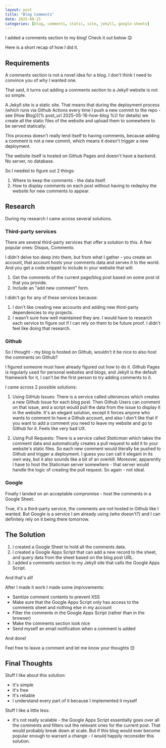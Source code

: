```yaml
---
layout: post
title: "Blog Comments"
date: 2025-08-15
categories: [blog, comments, static, site, jekyll, google-sheets]
---
```


I added a comments section to my blog! Check it out below 😊

Here is a short recap of how I did it.

## Requirements

A comments section is not a novel idea for a blog. I don't think I need to convince you of why I wanted one.

That said, it turns out adding a comments section to a Jekyll website is not so simple.

A Jekyll site is a static site. That means that during the deployment process (which runs via Github Actions
every time I push a new commit to the repo - see [How Blog]({% post_url 2025-05-16-how-blog %}) for details) 
we create all the static files of the website and upload them to somewhere to be served statically.

This process doesn't really lend itself to having comments, because adding a comment is not a new commit,
which means it doesn't trigger a new deployment.

The website itself is hosted on Github Pages and doesn't have a backend. No server, no database.

So I needed to figure out 2 things:

1. Where to keep the comments - the data itself.
2. How to display comments on each post without having to redeploy the website for new comments to appear.

## Research

During my research I came across several solutions.

### Third-party services

There are several third-party services that offer a solution to this. A few popular ones: Disqus, Commento.

I didn't delve too deep into them, but from what I gather - you create an account, that account hosts
your comments data and serves it to the world. And you get a code snippet to include in your website that will:
1. Get the comments of the current page/blog post based on some post id that you provide.
2. Include an "add new comment" form.

I didn't go for any of these services because:
1. I don't like creating new accounts and adding new third-party dependencies to my projects.
2. I wasn't sure how well maintained they are. I would have to research each service to figure out if I can 
rely on them to be future proof. I didn't feel like doing that research.

### Github

So I thought - my blog is hosted on Github, wouldn't it be nice to also host the comments on Github?

I figured someone must have already figured out how to do it. Github Pages is regularly used for personal
websites and blogs, and Jekyll is the default framework for it, I can't be the first person to try adding
comments to it.

I came across 2 possible solutions:

1. Using GitHub Issues: There is a service called *utterances* which creates a new Github Issue for each blog
post. Then Github Users can comment on that issue, and a script would pull the data from the issue to display
it in the website.
It's an elegant solution, except it forces anyone who wants to comment to have a Github account, and also I
don't like that if you want to add a comment you need to leave my website and go to Github for it. Feels like
very bad UX.

2. Using Pull Requests: There is a service called *Staticman* which takes the comment data and automatically 
creates a pull request to add it to your website's static files. So each new comment would literally be pushed
to Github and trigger a deployment.
I guess you can call it elegant in its own way, but it also sounds like a bit of an overkill. Moreover,
apparently I have to host the Staticman server somewhere - that server would handle the logic of creating
the pull request. So again - not ideal.

### Google

Finally I landed on an acceptable compromise - host the comments in a Google Sheet.

True, it's a third-party service, the comments are not hosted in Github like I wanted.
But Google is a service I am already using (who doesn't?) and I can definitely rely on it being there tomorrow.

## The Solution

1. I created a Google Sheet to hold all the comments data.
2. I created a Google Apps Script that can add a new record to the sheet, and query data from the sheet based
on the blog post URL.
3. I added a comments section to my Jekyll site that calls the Google Apps Script.

And that's all!

After I made it work I made some improvements:

- Sanitize comment contents to prevent XSS
- Make sure that the Google Apps Script only has access to the comments sheet and nothing else in my account
- Filter the comments in the Google Apps Script (rather than in the browser)
- Make the comments section look nice
- Send myself an email notification when a comment is added

And done!

Feel free to leave a comment and let me know your thoughts 😊

## Final Thoughts

Stuff I like about this solution:

- It's simple
- It's free
- It's reliable
- I understand every part of it because I implemented it myself

Stuff I like a little less:

- It's not really scalable - the Google Apps Script essentially goes over all the comments and filters out
the relevant ones for the current post. That would probably break down at scale. But if this blog would ever
become popular enough to warrant a change - I would happily reconsider this solution.
